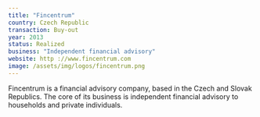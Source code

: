 ```yaml
---
title: "Fincentrum"
country: Czech Republic 
transaction: Buy-out
year: 2013
status: Realized
business: "Independent financial advisory"
website: http ://www.fincentrum.com
image: /assets/img/logos/fincentrum.png
---
```


Fincentrum is a financial advisory company, based in the Czech and Slovak Republics. The core of its business is independent financial advisory to households and private individuals.
